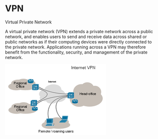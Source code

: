# VPN


Virtual Private Network

A virtual private network (VPN) extends a private network across a
public network, and enables users to send and receive data across shared
or public networks as if their computing devices were directly connected
to the private network. Applications running across a VPN may therefore
benefit from the functionality, security, and management of the private
network.

![](./images/15009183.png?width=330)

